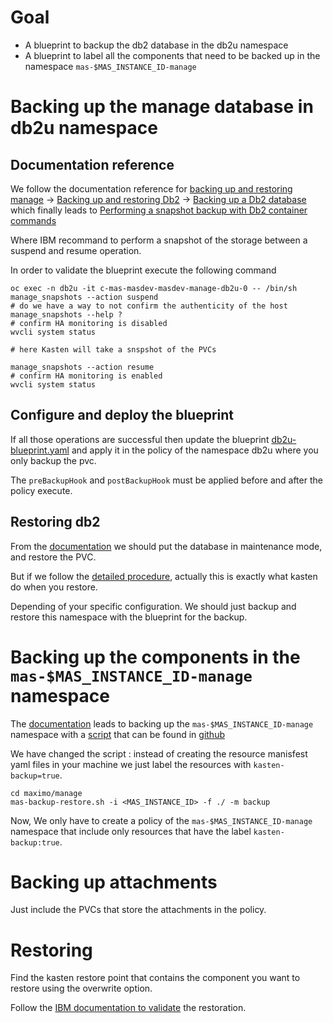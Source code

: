 # Goal 

- A blueprint to backup the db2 database in the db2u namespace 
- A blueprint to label all the components that need to be backed up in the namespace `mas-$MAS_INSTANCE_ID-manage`

# Backing up the manage database in db2u namespace

## Documentation reference

We follow the documentation reference for [backing up and restoring manage](https://www.ibm.com/docs/en/masv-and-l/cd?topic=manage-databases) -> [Backing up and restoring Db2](https://www.ibm.com/docs/en/db2/11.5.x?topic=ad-backing-up-restoring-db2) -> [Backing up a Db2 database](https://www.ibm.com/docs/en/db2/11.5.x?topic=db2-backing-up-database) which finally leads to [Performing a snapshot backup with Db2 container commands](https://www.ibm.com/docs/en/db2/11.5.x?topic=database-performing-snapshot-backup-db2-container-commands)

Where IBM recommand to perform a snapshot of the storage between a suspend and resume operation.

In order to validate the blueprint execute the following command 
```
oc exec -n db2u -it c-mas-masdev-masdev-manage-db2u-0 -- /bin/sh
manage_snapshots --action suspend
# do we have a way to not confirm the authenticity of the host manage_snapshots --help ?
# confirm HA monitoring is disabled 
wvcli system status

# here Kasten will take a snspshot of the PVCs

manage_snapshots --action resume
# confirm HA monitoring is enabled
wvcli system status
```

## Configure and deploy the blueprint 

If all those operations are successful then update the blueprint [db2u-blueprint.yaml](./db2u-blueprint.yaml) and 
apply it in the policy of the namespace db2u where you only backup the pvc.

The `preBackupHook` and `postBackupHook` must be applied before and after the policy execute.

## Restoring db2 

From the [documentation](https://www.ibm.com/docs/en/db2/11.5.x?topic=restoring-snapshot-restores)  we should put the database in maintenance mode, and restore the PVC. 

But if we follow the [detailed procedure](https://www.ibm.com/docs/en/db2/11.5.x?topic=restores-using-container-commands-db2ucluster), actually this is exactly what kasten do when you restore.

Depending of your specific configuration. We should just backup and restore this namespace with the blueprint for the backup.

# Backing up the components in the `mas-$MAS_INSTANCE_ID-manage` namespace

The [documentation](https://www.ibm.com/docs/en/masv-and-l/cd?topic=manage-namespace) leads to backing up the `mas-$MAS_INSTANCE_ID-manage` namespace with a [script](https://www.ibm.com/docs/en/masv-and-l/cd?topic=namespace-backing-up-maximo-manage-script) that can be found in [github](https://github.com/ibm-mas/cli/blob/master/image/cli/mascli/backup-restore/manage-backup-restore.sh)  

We have changed the script : instead of creating the resource manisfest yaml files in your machine we just label the resources with `kasten-backup=true`.

```
cd maximo/manage
mas-backup-restore.sh -i <MAS_INSTANCE_ID> -f ./ -m backup
```

Now, We only have to create a policy of the `mas-$MAS_INSTANCE_ID-manage` namespace that include only resources that have the label `kasten-backup:true`.

# Backing up attachments 

Just include the PVCs that store the attachments in the policy.

# Restoring 

Find the kasten restore point that contains the component you want to restore using the overwrite option.

Follow the [IBM documentation to validate](https://www.ibm.com/docs/en/masv-and-l/cd?topic=manage-validating-restoration-maximo) the restoration.


